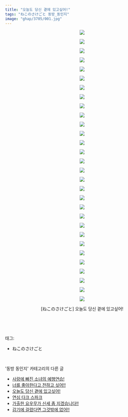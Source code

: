 ```yaml
---
title: "오늘도 당신 곁에 있고싶어!"
tags: "ねこのさけごと 동방_동인지"
image: "ghap/3705/001.jpg"
---
```

<div class="article">
<p style="text-align: center; clear: none; float: none;"><img src="{{ site.nasurl }}/ghap/3705/001.jpg"/></p>
<p style="text-align: center; clear: none; float: none;"><img src="{{ site.nasurl }}/ghap/3705/002.jpg"/></p>
<p style="text-align: center; clear: none; float: none;"><img src="{{ site.nasurl }}/ghap/3705/003.jpg"/></p>
<p style="text-align: center; clear: none; float: none;"><img src="{{ site.nasurl }}/ghap/3705/004.jpg"/></p>
<p style="text-align: center; clear: none; float: none;"><img src="{{ site.nasurl }}/ghap/3705/005.jpg"/></p>
<p style="text-align: center; clear: none; float: none;"><img src="{{ site.nasurl }}/ghap/3705/006.jpg"/></p>
<p style="text-align: center; clear: none; float: none;"><img src="{{ site.nasurl }}/ghap/3705/007.jpg"/></p>
<p style="text-align: center; clear: none; float: none;"><img src="{{ site.nasurl }}/ghap/3705/008.jpg"/></p>
<p style="text-align: center; clear: none; float: none;"><img src="{{ site.nasurl }}/ghap/3705/009.jpg"/></p>
<p style="text-align: center; clear: none; float: none;"><img src="{{ site.nasurl }}/ghap/3705/010.jpg"/></p>
<p style="text-align: center; clear: none; float: none;"><img src="{{ site.nasurl }}/ghap/3705/011.jpg"/></p>
<p style="text-align: center; clear: none; float: none;"><img src="{{ site.nasurl }}/ghap/3705/012.jpg"/></p>
<p style="text-align: center; clear: none; float: none;"><img src="{{ site.nasurl }}/ghap/3705/013.jpg"/></p>
<p style="text-align: center; clear: none; float: none;"><img src="{{ site.nasurl }}/ghap/3705/014.jpg"/></p>
<p style="text-align: center; clear: none; float: none;"><img src="{{ site.nasurl }}/ghap/3705/015.jpg"/></p>
<p style="text-align: center; clear: none; float: none;"><img src="{{ site.nasurl }}/ghap/3705/016.jpg"/></p>
<p style="text-align: center; clear: none; float: none;"><img src="{{ site.nasurl }}/ghap/3705/017.jpg"/></p>
<p style="text-align: center; clear: none; float: none;"><img src="{{ site.nasurl }}/ghap/3705/018.jpg"/></p>
<p style="text-align: center; clear: none; float: none;"><img src="{{ site.nasurl }}/ghap/3705/019.jpg"/></p>
<p style="text-align: center; clear: none; float: none;"><img src="{{ site.nasurl }}/ghap/3705/020.jpg"/></p>
<p style="text-align: center; clear: none; float: none;"><img src="{{ site.nasurl }}/ghap/3705/021.jpg"/></p>
<p style="text-align: center; clear: none; float: none;"><img src="{{ site.nasurl }}/ghap/3705/022.jpg"/></p>
<p style="text-align: center; clear: none; float: none;"><img src="{{ site.nasurl }}/ghap/3705/023.jpg"/></p>
<p style="text-align: center; clear: none; float: none;"><img src="{{ site.nasurl }}/ghap/3705/024.jpg"/></p>
<p style="text-align: center; clear: none; float: none;"><img src="{{ site.nasurl }}/ghap/3705/025.jpg"/></p>
<p style="text-align: center; clear: none; float: none;"><img src="{{ site.nasurl }}/ghap/3705/026.jpg"/></p>
<p style="text-align: center; clear: none; float: none;"><img src="{{ site.nasurl }}/ghap/3705/027.jpg"/></p>
<p style="text-align: center; clear: none; float: none;"><img src="{{ site.nasurl }}/ghap/3705/028.jpg"/></p>
<p style="text-align: center; clear: none; float: none;"><img src="{{ site.nasurl }}/ghap/3705/029.jpg"/></p>
<p style="text-align: center; clear: none; float: none;"><img src="{{ site.nasurl }}/ghap/3705/030.jpg"/></p>
<p style="text-align: center; clear: none; float: none;">[ねこのさけごと] 오늘도 당신 곁에 있고싶어!</p>
<p><br/></p>
</div><br/>
<div class="tagTrail">
<p>태그: </p>
<ul>
<li>ねこのさけごと</li>
</ul>
</div><br/>
<div class="another">
<p>'동방 동인지' 카테고리의 다른 글</p>
<ul>
<li><a href="/2017-09-13-ghap_3707">사랑에 빠진 소녀의 예행연습!</a></li>
<li><a href="/2017-09-13-ghap_3706">너를 좋아한다고 전하고 싶어!!</a></li>
<li><a href="/2017-09-13-ghap_3705">오늘도 당신 곁에 있고싶어!</a></li>
<li><a href="/2017-09-13-ghap_3704">연심 다크 스파크</a></li>
<li><a href="/2017-09-13-ghap_3703">가출한 요우무가 신세 좀 지겠습니다!!</a></li>
<li><a href="/2017-09-13-ghap_3702">감기에 걸렸다면 그것밖에 없어!!</a></li>
</ul>
</div><br/>
<div class="cb_module cb_fluid">
<div class="cb_wrt cb_profile">
</div><!-- commentList close -->
</div><br/>
